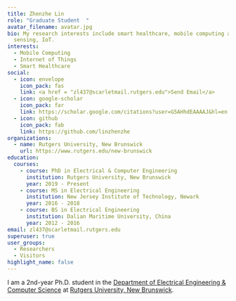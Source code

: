 ```yaml
---
title: Zhenzhe Lin
role: "Graduate Student  "
avatar_filename: avatar.jpg
bio: My research interests include smart healthcare, mobile computing and
  sensing, IoT.
interests:
  - Mobile Computing
  - Internet of Things
  - Smart Healthcare
social:
  - icon: envelope
    icon_pack: fas
    link: <a href = "zl437@scarletmail.rutgers.edu">Send Email</a>
  - icon: google-scholar
    icon_pack: far
    link: https://scholar.google.com/citations?user=G5AHhdEAAAAJ&hl=en
  - icon: github
    icon_pack: fab
    link: https://github.com/linzhenzhe
organizations:
  - name: Rutgers University, New Brunswick
    url: https://www.rutgers.edu/new-brunswick
education:
  courses:
    - course: PhD in Electrical & Computer Engineering
      institution: Rutgers University, New Brunswick
      year: 2019 - Present
    - course: MS in Electrical Engineering
      institution: New Jersey Institute of Technology, Newark
      year: 2016 - 2018
    - course: BS in Electrical Engineering
      institution: Dalian Maritime University, China
      year: 2012 - 2016
email: zl437@scarletmail.rutgers.edu
superuser: true
user_groups:
  - Researchers
  - Visitors
highlight_name: false
---
```

I am a 2nd-year Ph.D. student in the [Department of Electrical Engineering & Computer Science](https://www.ece.rutgers.edu/) at [Rutgers University, New Brunswick](https://newbrunswick.rutgers.edu/).